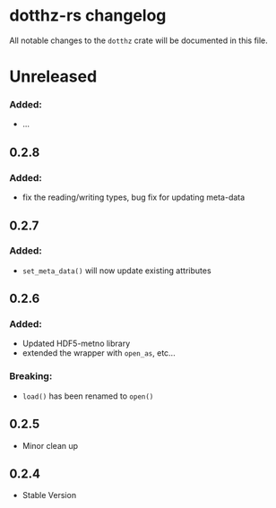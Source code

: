 # dotthz-rs changelog

All notable changes to the `dotthz` crate will be documented in this file.

# Unreleased

### Added:

* ...

## 0.2.8

### Added:
* fix the reading/writing types, bug fix for updating meta-data


## 0.2.7

### Added:
* `set_meta_data()` will now update existing attributes

## 0.2.6

### Added: 
* Updated HDF5-metno library
* extended the wrapper with `open_as`, etc...

### Breaking:
* `load()` has been renamed to `open()`

## 0.2.5

* Minor clean up

## 0.2.4

* Stable Version 

